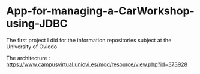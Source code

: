 # App-for-managing-a-CarWorkshop-using-JDBC
The first project I did for the information repositories subject at the University of Oviedo 

The architecture :
https://www.campusvirtual.uniovi.es/mod/resource/view.php?id=373928

